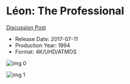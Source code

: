 # Léon: The Professional

[Discussion Post](https://www.avsforum.com/threads/bass-eq-for-filtered-movies.2995212/post-57765890)

* Release Date: 2017-07-11
* Production Year: 1994
* Format: 4K/UHD/ATMOS

![img 0](https://i.imgur.com/1RpzQUA.jpg)

![img 1](https://i.imgur.com/FaAIr0f.jpg)

